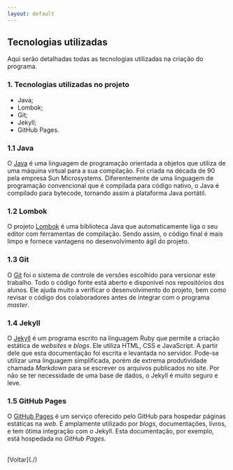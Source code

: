 ```yaml
---
layout: default
---
```


## Tecnologias utilizadas

Aqui serão detalhadas todas as tecnologias utilizadas na criação do programa.


### 1. Tecnologias utilizadas no projeto

- Java;
- Lombok;
- Git;
- Jekyll;
- GitHub Pages.

### 1.1 Java

O [Java](https://www.java.com/en/download/) é uma linguagem de programação orientada a objetos que utiliza de uma máquina virtual para a sua compilação. Foi criada na década de 90 pela empresa Sun Microsystems. Diferentemente de uma linguagem de programação convencional que é compilada para código nativo, o Java é compilado para bytecode, tornando assim a plataforma Java portátil.

### 1.2 Lombok

O projeto [Lombok](https://projectlombok.org/) é uma biblioteca Java que automaticamente liga o seu editor com ferramentas de compilação. Sendo assim, o código final é mais limpo e fornece vantagens no desenvolvimento ágil do projeto.

### 1.3 Git

O [Git](https://git-scm.com/) foi o sistema de controle de versões escolhido para versionar este trabalho. Todo o código fonte está aberto e disponível nos repositórios dos alunos. Ele ajuda muito a verificar o desenvolvimento do projeto, bem como revisar o código dos colaboradores antes de integrar com o programa _master_.

### 1.4 Jekyll

O [Jekyll](https://jekyllrb.com) é um programa escrito na linguagem Ruby que permite a criação estática de _websites_ e _blogs_. Ele utiliza HTML, CSS e JavaScript. A partir dele que esta documentação foi escrita e levantada no servidor. Pode-se utilizar uma linguagem simplificada, porém de extrema produtividade chamada _Markdown_ para se escrever os arquivos publicados no site. Por não se ter necessidade de uma base de dados, o Jekyll é muito seguro e leve.

### 1.5 GitHub Pages

O [GitHub Pages](https://pages.github.com/) é um serviço oferecido pelo GitHub para hospedar páginas estáticas na _web_. É amplamente utilizado por _blogs_, documentações, livros, e tem ótima integração com o Jekyll. Esta documentação, por exemplo, está hospedada no _GitHub Pages_.

<br>
[Voltar](./)
